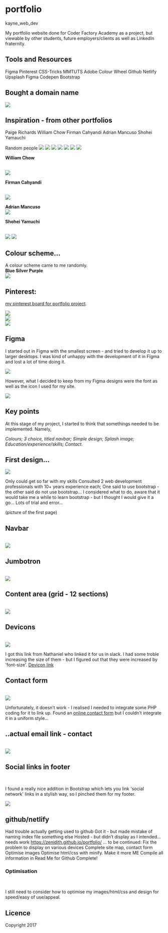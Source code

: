 # portfolio
kayne_web_dev

My portfolio website done for Coder Factory Academy as a project, but viewable by other students, future employers/clients as well as LinkedIn fraternity. 

## Tools and Resources


Figma
Pinterest
CSS-Tricks
MMTUTS
Adobe Colour Wheel
Github
Netlify
Upsplash
Figma
Codepen
Bootstrap

## Bought a domain name

<img src="/pictures/1.png">

## Inspiration - from other portfolios

Paige Richards
William Chow
Firman Cahyandi
Adrian Mancuso
Shohei Yamauchi

Random people
<img src="/pictures/2.png">
<img src="/pictures/3.png">
<img src="/pictures/4.png">
<img src="/pictures/5.png">
<img src="/pictures/6.png">
<img src="/pictures/7.png">
<img src="/pictures/8.png">

<strong>William Chow</strong>

<br>

<img src="/pictures/9.png">

<strong>Firman Cahyandi</strong>

<br>

<img src="/pictures/10.png">

<strong>Adrian Mancuso</strong>
<br>
<img src="/pictures/11.png">

<strong>Shohei Yamuchi</strong>

<br>
<img src="/pictures/12.png">
<img src="/pictures/13.png">




## Colour scheme...

A colour scheme came to me randomly.
<br>
<strong>
Blue
Silver
Purple
</strong>
<br>
<img src="/pictures/14.png">

## Pinterest:

<a href="https://au.pinterest.com/kaynesheenan/portfolio-website/">my pinterest board for portfolio project</a>.

<img src="/pictures/15.png">
<br>
<img src="/pictures/16.png">
<br>
<img src="/pictures/17.png">

## Figma 

I started out in Figma with the smallest screen - and tried to develop it up to larger desktops. I was kind of unhappy with the development of it in Figma and lost a lot of time doing it. 
<br>

<img src="/pictures/18.png">

However, what I decided to keep from my Figma designs were the font as well as the icon I used for my site.
<br>

<img src="/pictures/19.png">

## Key points


At this stage of my project, I started to think that somethings needed to be implemented. 
Namely, 

<em>
Colours;
3 choice, titled navbar;
Simple design;
Splash image;
Education/experience/skills;
Contact.
</em>

## First design...
<img src="/pictures/20.png">

<br>

Only could get so far with my skills
Consulted 2 web development professionals with 10+ years experience each;
One said to use bootstrap - the other said do not use bootstrap…
I considered what to do, aware that it would take me a while to learn bootstrap - but I thought I would give it a go…
Lots of trial and error...

 
(picture of the first page)


## Navbar

<br>

<img src="/pictures/21.png">


## Jumbotron

<br>

<img src="/pictures/22.png">


## Content area (grid - 12 sections)

<br>

<img src="/pictures/23.png">


## Devicons

<br>

<img src="/pictures/24.png">

<br>

I got this link from Nathaniel who linked it for us in slack. I had some troble increasing the size of them - but I figured out that they were increased by 'font-size'. <a href="http://konpa.github.io/devicon/">Devicon link</a>


## Contact form

<br>

<img src="/pictures/25.png">

Unfortunately, it doesn’t work - I realised I needed to integrate some PHP coding for it to link up. Found an <a href="http://formspree.io/">online contact form</a> but I couldn’t integrate it in a uniform style...

## ..actual email link - contact

<br>

<img src="/pictures/26.png">

## Social links in footer

<br>

I found a really nice addition in Bootstrap which lets you link 'social network' links in a stylish way, so I pinched them for my footer.

<img src="/pictures/27.png">

## github/netlify

Had trouble actually getting used to github
Got it - but made mistake of naming index file something else
Hosted - but didn’t display as I intended… needs work
https://zenidith.github.io/portfolio/
… to be continued:
Fix the problem to display on various devices
Complete site map, contact form
Optimise images
Optimise html/css with minify.
Make it more ME
Compile all information in Read Me for Github
Complete!

### Optimisation

<br>

I still need to consider how to optimise my images/html/css and design for speed/easy of use/appeal.

## Licence


Copyright 2017
